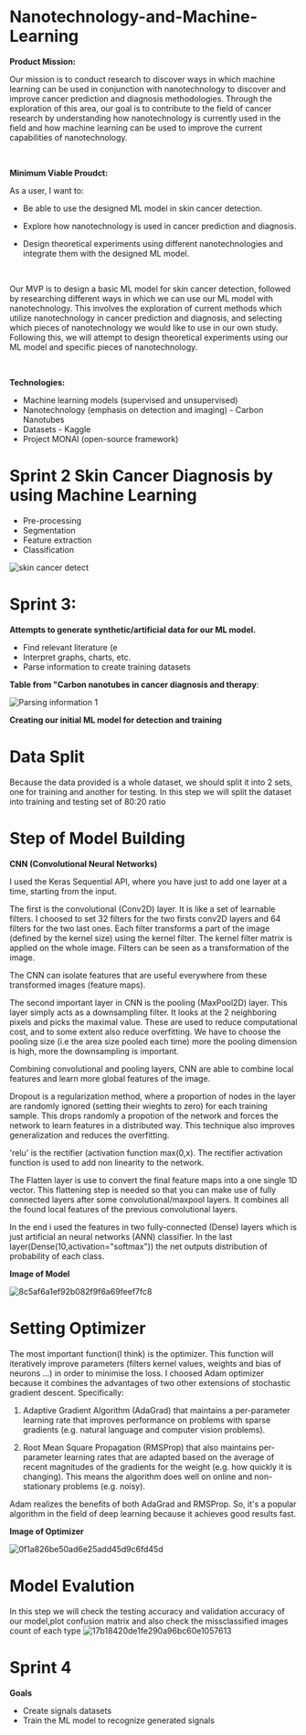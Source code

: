 # Nanotechnology-and-Machine-Learning


**Product Mission:**

Our mission is to conduct research to discover ways in which machine learning can be used in conjunction with nanotechnology to discover and improve cancer prediction and diagnosis methodologies. Through the exploration of this area, our goal is to contribute to the field of cancer research by understanding how nanotechnology is currently used in the field and how machine learning can be used to improve the current capabilities of nanotechnology.

<br />

**Minimum Viable Proudct:**

As a user, I want to:

-	Be able to use the designed ML model in skin cancer detection.

-	Explore how nanotechnology is used in cancer prediction and diagnosis. 

-	Design theoretical experiments using different nanotechnologies and integrate them with the designed ML model.

<br />

Our MVP is to design a basic ML model for skin cancer detection, followed by researching different ways in which we can use our ML model with nanotechnology. This involves the exploration of current methods which utilize nanotechnology in cancer prediction and diagnosis, and selecting which pieces of nanotechnology we would like to use in our own study. Following this, we will attempt to design theoretical experiments using our ML model and specific pieces of nanotechnology. 

<br />

**Technologies:**

- Machine learning models (supervised and unsupervised)
- Nanotechnology (emphasis on detection and imaging) - Carbon Nanotubes
- Datasets - Kaggle
- Project MONAI (open-source framework)



# Sprint 2 Skin Cancer Diagnosis by using Machine Learning

- Pre-processing
- Segmentation
- Feature extraction
- Classification


![skin cancer detect](https://user-images.githubusercontent.com/7721258/139742308-af1d54b1-2182-4dcb-98d0-73e465ec2a34.jpg)



# Sprint 3:

**Attempts to generate synthetic/artificial data for our ML model.**

- Find relevant literature (e
- Interpret graphs, charts, etc.
- Parse information to create training datasets


**Table from "Carbon nanotubes in cancer diagnosis and therapy**:

![Parsing information 1](https://user-images.githubusercontent.com/56008239/141825905-7e2ad095-43c0-4168-8c81-cb71275127eb.jpg)


**Creating our initial ML model for detection and training**

# Data Split
Because the data provided is a whole dataset, we should split it into 2 sets, one for training and another for testing. In this step we will split the dataset into training and testing set of 80:20 ratio

# Step of Model Building
**CNN (Convolutional Neural Networks)**


I used the Keras Sequential API, where you have just to add one layer at a time, starting from the input.

The first is the convolutional (Conv2D) layer. It is like a set of learnable filters. I choosed to set 32 filters for the two firsts conv2D layers and 64 filters for the two last ones. Each filter transforms a part of the image (defined by the kernel size) using the kernel filter. The kernel filter matrix is applied on the whole image. Filters can be seen as a transformation of the image.

The CNN can isolate features that are useful everywhere from these transformed images (feature maps).

The second important layer in CNN is the pooling (MaxPool2D) layer. This layer simply acts as a downsampling filter. It looks at the 2 neighboring pixels and picks the maximal value. These are used to reduce computational cost, and to some extent also reduce overfitting. We have to choose the pooling size (i.e the area size pooled each time) more the pooling dimension is high, more the downsampling is important.

Combining convolutional and pooling layers, CNN are able to combine local features and learn more global features of the image.

Dropout is a regularization method, where a proportion of nodes in the layer are randomly ignored (setting their wieghts to zero) for each training sample. This drops randomly a propotion of the network and forces the network to learn features in a distributed way. This technique also improves generalization and reduces the overfitting.

'relu' is the rectifier (activation function max(0,x). The rectifier activation function is used to add non linearity to the network.

The Flatten layer is use to convert the final feature maps into a one single 1D vector. This flattening step is needed so that you can make use of fully connected layers after some convolutional/maxpool layers. It combines all the found local features of the previous convolutional layers.

In the end i used the features in two fully-connected (Dense) layers which is just artificial an neural networks (ANN) classifier. In the last layer(Dense(10,activation="softmax")) the net outputs distribution of probability of each class.

**Image of Model** 

![8c5af6a1ef92b082f9f6a69feef7fc8](https://user-images.githubusercontent.com/87682737/141837496-730ad9fc-3ce9-4ae0-86dc-de1820a7a225.png)

# Setting Optimizer

The most important function(I think) is the optimizer. This function will iteratively improve parameters (filters kernel values, weights and bias of neurons ...) in order to minimise the loss. I choosed Adam optimizer because it combines the advantages of two other extensions of stochastic gradient descent. Specifically:

1. Adaptive Gradient Algorithm (AdaGrad) that maintains a per-parameter learning rate that improves performance on problems with sparse gradients (e.g. natural language and computer vision problems).

2. Root Mean Square Propagation (RMSProp) that also maintains per-parameter learning rates that are adapted based on the average of recent magnitudes of the gradients for the weight (e.g. how quickly it is changing). This means the algorithm does well on online and non-stationary problems (e.g. noisy).

Adam realizes the benefits of both AdaGrad and RMSProp. So, it's a popular algorithm in the field of deep learning because it achieves good results fast.

**Image of Optimizer** 

![0f1a826be50ad6e25add45d9c6fd45d](https://user-images.githubusercontent.com/87682737/141838254-14938ea1-d9e4-4919-b4f8-5625021818fd.png)

# Model Evalution

In this step we will check the testing accuracy and validation accuracy of our model,plot confusion matrix and also check the missclassified images count of each type
![17b18420de1fe290a96bc60e1057613](https://user-images.githubusercontent.com/87682737/142267946-4f553870-3c63-4e53-9863-69d0a8af8c99.png)


# Sprint 4

**Goals**
- Create  signals datasets 
- Train the ML model to recognize generated signals
